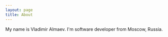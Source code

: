 ```yaml
---
layout: page
title: About
---
```


My name is Vladimir Almaev. I'm software developer from Moscow, Russia.